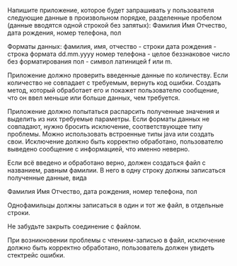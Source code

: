 Напишите приложение, которое будет запрашивать у пользователя следующие данные в произвольном порядке, 
разделенные пробелом (данные вводятся одной строкой без запятых):
Фамилия Имя Отчество, дата рождения, номер телефона, пол

Форматы данных:
фамилия, имя, отчество - строки
дата рождения - строка формата dd.mm.yyyy
номер телефона - целое беззнаковое число без форматирования
пол - символ латиницей f или m.

Приложение должно проверить введенные данные по количеству. Если количество не совпадает с требуемым, вернуть код ошибки.
Создать метод, который обработает его и покажет пользователю сообщение, что он ввел меньше или больше данных, чем требуется.

Приложение должно попытаться распарсить полученные значения и выделить из них требуемые параметры.
Если форматы данных не совпадают, нужно бросить исключение, соответствующее типу проблемы.
Можно использовать встроенные типы java или создать свои. Исключение должно быть корректно обработано,
пользователю выведено сообщение с информацией, что именно неверно.

Если всё введено и обработано верно, должен создаться файл с названием, равным фамилии.
В него в одну строку должны записаться полученные данные, вида

Фамилия Имя Отчество, дата рождения, номер телефона, пол

Однофамильцы должны записаться в один и тот же файл, в отдельные строки.

Не забудьте закрыть соединение с файлом.

При возникновении проблемы с чтением-записью в файл, исключение должно быть корректно обработано, пользователь должен увидеть стектрейс ошибки.